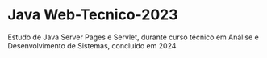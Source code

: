 # Java Web-Tecnico-2023
Estudo de Java Server Pages e Servlet, durante curso técnico em Análise e Desenvolvimento de Sistemas, concluído em 2024

